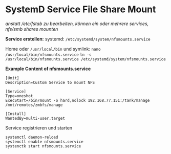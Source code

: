# SystemD Service File Share Mount
*anstatt /etc/fstab zu bearbeiten, können ein oder mehrere services, nfs/smb shares mounten*

**Service erstellen:**
systemd:
`/etc/systemd/system/nfsmounts.service`

Home oder `/usr/local/bin` und symlink:
`nano /usr/local/bin/nfsmounts.service`
`ln -s /usr/local/bin/nfsmounts.service /etc/systemd/system/nfsmounts.service`
  
**Example Content of nfsmounts.service**
```
[Unit]  
Description=Custom Service to mount NFS
  
[Service]  
Type=oneshot  
ExecStart=/bin/mount -o hard,nolock 192.168.77.151:/tank/manage /mnt/remotes/zmbfs/manage

[Install]  
WantedBy=multi-user.target  
```

Service registrieren und starten
```
systemctl daemon-reload  
systemctl enable nfsmounts.service
systenctk start nfsmounts.service
```
